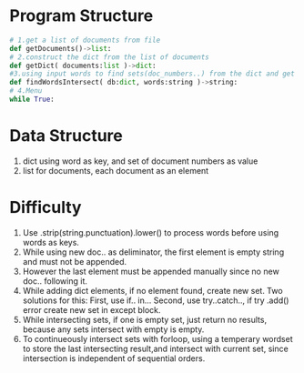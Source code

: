 # Program Structure
```py
# 1.get a list of documents from file
def getDocuments()->list:
# 2.construct the dict from the list of documents
def getDict( documents:list )->dict:
#3.using input words to find sets(doc_numbers..) from the dict and get intersection of sets
def findWordsIntersect( db:dict, words:string )->string:
# 4.Menu 
while True:
```
# Data Structure
1. dict using word as key, and set of document numbers as value
2. list for documents, each document as an element

# Difficulty
1. Use .strip(string.punctuation).lower() to process words before using words as keys.
2. While using new doc.. as deliminator, the first element is empty string and must not be appended.
3. However the last element must be appended manually since no new doc.. following it.
4. While adding dict elements, if no element found, create new set. Two solutions for this: First, use if.. in... Second, use try..catch.., if try .add() error create new set in except block.
5. While intersecting sets, if one is empty set, just return no results, because any sets intersect with empty is empty.
6. To continueously intersect sets with forloop, using a temperary wordset to store the last intersecting result,and intersect with current set, since intersection is independent of sequential orders.